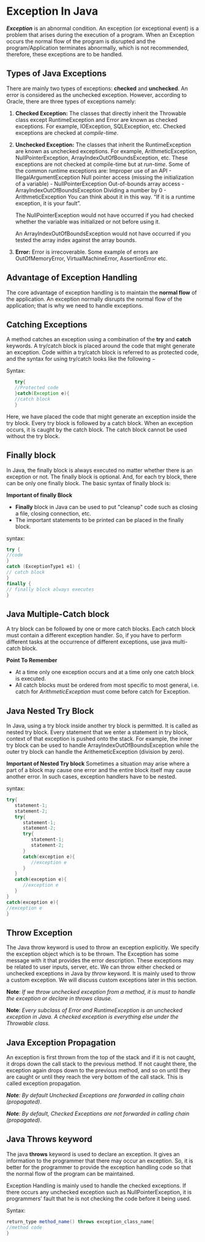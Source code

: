 # Exception In Java

**_Exception_** is an abnormal condition.
An exception (or exceptional event) is a problem that arises during the execution of a program. When an Exception occurs the normal flow of the program is disrupted and the program/Application terminates abnormally, which is not recommended, therefore, these exceptions are to be handled.

## Types of Java Exceptions

There are mainly two types of exceptions: **checked** and **unchecked**. An error is considered as the unchecked exception. However, according to Oracle, there are three types of exceptions namely:

1. **Checked Exception:**
   The classes that directly inherit the Throwable class except RuntimeException and Error are known as checked exceptions. For example, IOException, SQLException, etc. Checked exceptions are checked at _compile-time_.

2. **Unchecked Exception:**
   The classes that inherit the RuntimeException are known as unchecked exceptions. For example, ArithmeticException, NullPointerException, ArrayIndexOutOfBoundsException, etc.
   These exceptions are not checked at compile-time but at _run-time_. Some of the common runtime exceptions are:
   Improper use of an API - IllegalArgumentException
   Null pointer access (missing the initialization of a variable) - NullPointerException
   Out-of-bounds array access - ArrayIndexOutOfBoundsException
   Dividing a number by 0 - ArithmeticException
   You can think about it in this way. “If it is a runtime exception, it is your fault”.

   The NullPointerException would not have occurred if you had checked whether the variable was initialized or not before using it.

   An ArrayIndexOutOfBoundsException would not have occurred if you tested the array index against the array bounds.

3. **Error:**
   Error is irrecoverable. Some example of errors are OutOfMemoryError, VirtualMachineError, AssertionError etc.

## Advantage of Exception Handling

The core advantage of exception handling is to maintain the **normal flow** of the application. An exception normally disrupts the normal flow of the application; that is why we need to handle exceptions.

## Catching Exceptions

A method catches an exception using a combination of the **try** and **catch** keywords. A try/catch block is placed around the code that might generate an exception. Code within a try/catch block is referred to as protected code, and the syntax for using try/catch looks like the following −

Syntax:

```java
   try{
   //Protected code
   }catch(Exception e){
   //catch block
   }

```

Here, we have placed the code that might generate an exception inside the try block. Every try block is followed by a catch block.
When an exception occurs, it is caught by the catch block. The catch block cannot be used without the try block.

## **Finally** block

In Java, the finally block is always executed no matter whether there is an exception or not.
The finally block is optional. And, for each try block, there can be only one finally block.
The basic syntax of finally block is:

**Important of finally Block**

- **Finally** block in Java can be used to put "cleanup" code such as closing a file, closing connection, etc.
- The important statements to be printed can be placed in the finally block.

syntax:

```java
try {
//code
}
catch (ExceptionType1 e1) {
// catch block
}
finally {
// finally block always executes
}
```

## Java Multiple-Catch block

A try block can be followed by one or more catch blocks. Each catch block must contain a different exception handler. So, if you have to perform different tasks at the occurrence of different exceptions, use java multi-catch block.

**Point To Remember**

- At a time only one exception occurs and at a time only one catch block is executed.
- All catch blocks must be ordered from most specific to most general, i.e. catch for _ArithmeticException_ must come before catch for Exception.

## Java Nested Try Block

In Java, using a try block inside another try block is permitted. It is called as nested try block. Every statement that we enter a statement in try block, context of that exception is pushed onto the stack. For example, the inner try block can be used to handle ArrayIndexOutOfBoundsException while the outer try block can handle the ArithemeticException (division by zero).

**Important of Nested Try block**
Sometimes a situation may arise where a part of a block may cause one error and the entire block itself may cause another error. In such cases, exception handlers have to be nested.

syntax:

```java
try{
   statement-1;
   statement-2;
   try{
      statement-1;
      statement-2;
      try{
         statement-1;
         statement-2;
      }
      catch(exception e){
         //exception e
      }
   }
   catch(exception e){
      //exception e
   }
}
catch(exception e){
//exception e
}

```

## Throw Exception

The Java throw keyword is used to throw an exception explicitly. We specify the exception object which is to be thrown. The Exception has some message with it that provides the error description. These exceptions may be related to user inputs, server, etc.
We can throw either checked or unchecked exceptions in Java by _throw_ keyword. It is mainly used to throw a custom exception. We will discuss custom exceptions later in this section.

**Note**: _If we throw unchecked exception from a method, it is must to handle the exception or declare in throws clause._

**Note**: _Every subclass of Error and RuntimeException is an unchecked exception in Java. A checked exception is everything else under the Throwable class._

## Java Exception Propagation

An exception is first thrown from the top of the stack and if it is not caught, it drops down the call stack to the previous method. If not caught there, the exception again drops down to the previous method, and so on until they are caught or until they reach the very bottom of the call stack. This is called exception propagation.

_**Note**: By default Unchecked Exceptions are forwarded in calling chain (propagated)_.

_**Note**: By default, Checked Exceptions are not forwarded in calling chain (propagated)_.

## Java Throws keyword

The java **throws** keyword is used to declare an exception. It gives an information to the programmer that there may occur an exception. So, it is better for the programmer to provide the exception handling code so that the normal flow of the program can be maintained.

Exception Handling is mainly used to handle the checked exceptions. If there occurs any unchecked exception such as NullPointerException, it is programmers' fault that he is not checking the code before it being used.

Syntax:

```java
return_type method_name() throws exception_class_name{
//method code
}
```
